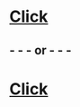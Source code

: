 # [Click](https://github.com/Miner-Bot/MinerBot/tree/Miner-Bot.github.io#minerbot)
## - - -  or  - - -
# [Click](https://github.com/Miner-Bot/MinerBot/tree/main#about-minerbot)

